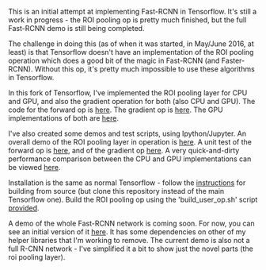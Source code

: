This is an initial attempt at implementing Fast-RCNN in Tensorflow. It's still a work in progress - the ROI pooling op is pretty much finished, but the full Fast-RCNN demo is still being completed. 

The challenge in doing this (as of when it was started, in May/June 2016, at least) is that Tensorflow doesn't have an implementation of the ROI pooling operation which does a good bit of the magic in Fast-RCNN (and Faster-RCNN). Without this op, it's pretty much impossible to use these algorithms in Tensorflow.

In this fork of Tensorflow, I've implemented the ROI pooling layer for CPU and GPU, and also the gradient operation for both (also CPU and GPU). The code for the forward op is [here](https://github.com/zplizzi/tensorflow-fast-rcnn/blob/master/tensorflow/core/user_ops/roi_pooling_op.cc). The gradient op is [here](https://github.com/zplizzi/tensorflow-fast-rcnn/blob/master/tensorflow/core/user_ops/roi_pooling_op_grad.cc). The GPU implementations of both are [here](https://github.com/zplizzi/tensorflow-fast-rcnn/blob/master/tensorflow/core/user_ops/roi_pooling_op.cu.cc).

I've also created some demos and test scripts, using Ipython/Jupyter. An overall demo of the ROI pooling layer in operation is [here](https://github.com/zplizzi/tensorflow-fast-rcnn/blob/master/tensorflow/examples/roi_pooling/demo.ipynb). A unit test of the forward op is [here](https://github.com/zplizzi/tensorflow-fast-rcnn/blob/master/tensorflow/examples/roi_pooling/roi_pooling_test.ipynb), and of the gradient op [here](https://github.com/zplizzi/tensorflow-fast-rcnn/blob/master/tensorflow/examples/roi_pooling/gradient_test.ipynb). A very quick-and-dirty performance comparison between the CPU and GPU implementations can be viewed [here](https://github.com/zplizzi/tensorflow-fast-rcnn/blob/master/tensorflow/examples/roi_pooling/performance_test.ipynb). 

Installation is the same as normal Tensorflow - follow the [instructions](https://www.tensorflow.org/versions/r0.10/get_started/os_setup.html#installing-from-sources) for building from source (but clone this repository instead of the main Tensorflow one). Build the ROI pooling op using the 'build_user_op.sh' script [provided](https://github.com/zplizzi/tensorflow-fast-rcnn/blob/master/build_user_op.sh). 

A demo of the whole Fast-RCNN network is coming soon. For now, you can see an initial version of it [here](https://github.com/zplizzi/cs80/blob/master/fast_rcnn_tensorflow-vgg-med-train.ipynb). It has some dependencies on other of my helper libraries that I'm working to remove. The current demo is also not a full R-CNN network - I've simplified it a bit to show just the novel parts (the roi pooling layer). 

